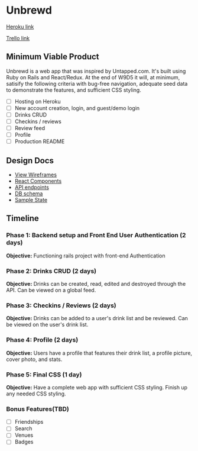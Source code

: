 # Unbrewd

[Heroku link](https://unbrewd.herokuapp.com/)

[Trello link](https://trello.com/b/idvY8Nb8/unbrewd)

## Minimum Viable Product

Unbrewd is a web app that was inspired by Untapped.com. It's built using
Ruby on Rails and React/Redux. At the end of W9D5 it will, at minimum,
satisify the following criteria with bug-free navigation, adequate seed data
to demonstrate the features, and sufficient CSS styling.

- [ ] Hosting on Heroku
- [ ] New account creation, login, and guest/demo login
- [ ] Drinks CRUD
- [ ] Checkins / reviews
- [ ] Review feed
- [ ] Profile
- [ ] Production README

## Design Docs
* [View Wireframes](wireframes)
* [React Components](component-hierarchy.md)
* [API endpoints](api-endpoints.md)
* [DB schema](schema.md)
* [Sample State](sample-state.md)

## Timeline

### Phase 1: Backend setup and Front End User Authentication (2 days)

**Objective:** Functioning rails project with front-end Authentication

### Phase 2: Drinks CRUD (2 days)

**Objective:** Drinks can be created, read, edited and destroyed through
the API. Can be viewed on a global feed.

### Phase 3: Checkins / Reviews (2 days)

**Objective:** Drinks can be added to a user's drink list and be reviewed.
Can be viewed on the user's drink list.

### Phase 4: Profile (2 days)

**Objective:** Users have a profile that features their drink list, a
profile picture, cover photo, and stats.

### Phase 5: Final CSS (1 day)

**Objective:** Have a complete web app with sufficient CSS styling. Finish
up any needed CSS styling.

### Bonus Features(TBD)
- [ ] Friendships
- [ ] Search
- [ ] Venues
- [ ] Badges
